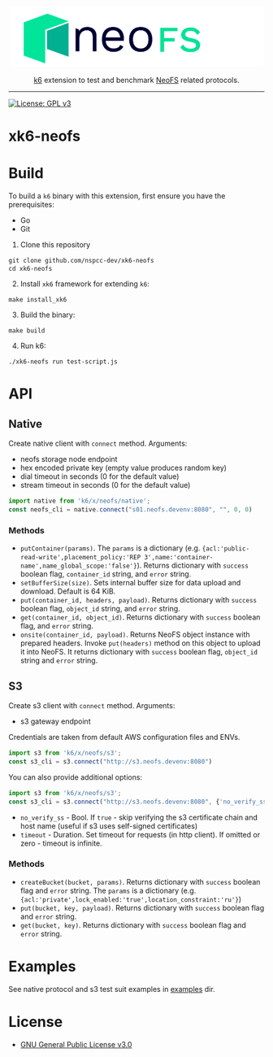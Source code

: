 <p align="center">
<img src="./.github/logo.svg" width="500px" alt="NeoFS">
</p>
<p align="center">
  <a href="https://go.k6.io/k6">k6</a> extension to test and benchmark <a href="https://fs.neo.org">NeoFS</a> related protocols.
</p>

---
[![License: GPL v3](https://img.shields.io/badge/License-GPLv3-blue.svg)](https://www.gnu.org/licenses/gpl-3.0)

# xk6-neofs

# Build

To build a `k6` binary with this extension, first ensure you have the prerequisites:

- Go
- Git

1. Clone this repository
```shell
git clone github.com/nspcc-dev/xk6-neofs
cd xk6-neofs
```

2. Install `xk6` framework for extending `k6`:
```shell
make install_xk6
```

3. Build the binary:
```shell
make build
```

4. Run k6:
```shell
./xk6-neofs run test-script.js
```

# API

## Native

Create native client with `connect` method. Arguments:
- neofs storage node endpoint
- hex encoded private key (empty value produces random key)
- dial timeout in seconds (0 for the default value)
- stream timeout in seconds (0 for the default value)

```js
import native from 'k6/x/neofs/native';
const neofs_cli = native.connect("s01.neofs.devenv:8080", "", 0, 0)
```

### Methods
- `putContainer(params)`. The `params` is a dictionary (e.g. 
  `{acl:'public-read-write',placement_policy:'REP 3',name:'container-name',name_global_scope:'false'}`). 
  Returns dictionary with `success`
  boolean flag, `container_id` string, and `error` string.
- `setBufferSize(size)`. Sets internal buffer size for data upload and 
  download. Default is 64 KiB.
- `put(container_id, headers, payload)`. Returns dictionary with `success` 
  boolean flag, `object_id` string, and `error` string.
- `get(container_id, object_id)`. Returns dictionary with `success` boolean
  flag, and `error` string.
- `onsite(container_id, payload)`. Returns NeoFS object instance with prepared
  headers. Invoke `put(headers)` method on this object to upload it into NeoFS.
  It returns dictionary with `success` boolean flag, `object_id` string and
  `error` string.

## S3

Create s3 client with `connect` method. Arguments:
- s3 gateway endpoint

Credentials are taken from default AWS configuration files and ENVs.

```js
import s3 from 'k6/x/neofs/s3';
const s3_cli = s3.connect("http://s3.neofs.devenv:8080")
```

You can also provide additional options:
```js
import s3 from 'k6/x/neofs/s3';
const s3_cli = s3.connect("http://s3.neofs.devenv:8080", {'no_verify_ssl': 'true', 'timeout': '60s'})
```

* `no_verify_ss` - Bool. If `true` - skip verifying the s3 certificate chain and host name (useful if s3 uses self-signed certificates)
* `timeout` - Duration. Set timeout for requests (in http client). If omitted or zero - timeout is infinite.

### Methods
- `createBucket(bucket, params)`. Returns dictionary with `success` boolean flag
  and `error` string. The `params` is a dictionary (e.g. `{acl:'private',lock_enabled:'true',location_constraint:'ru'}`)
- `put(bucket, key, payload)`. Returns dictionary with `success` boolean flag 
  and `error` string.
- `get(bucket, key)`. Returns dictionary with `success` boolean flag and `error`
  string.

# Examples

See native protocol and s3 test suit examples in [examples](./examples) dir.

# License

- [GNU General Public License v3.0](LICENSE)
